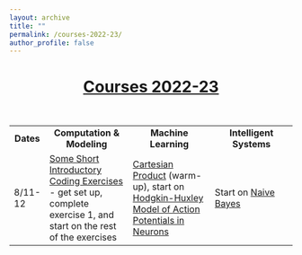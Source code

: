 ```yaml
---
layout: archive
title: ""
permalink: /courses-2022-23/
author_profile: false
---
```


# [<center>Courses 2022-23</center>](#top)

<div style="width:100%; max-width:800px; margin:auto"> 

<br>

<center>
<table style="width:100%">
<tr>
    <td width="10%"><center><b>Dates</b></center></td>
    <td width="30%"><center><b>Computation & Modeling</b></center></td>
    <td width="30%"><center><b>Machine Learning</b></center></td>
    <td width="30%"><center><b>Intelligent Systems</b></center></td>
</tr>
<tr>
    <td width="10%">8/11-12</td>
    <td width="30%">
        <a class="body" href="https://justinmath.com/some-short-introductory-coding-exercises" target="_blank">Some Short Introductory Coding Exercises</a> - get set up, complete exercise 1, and start on the rest of the exercises
    </td>
    <td width="30%">
        <a class="body" href="https://www.overleaf.com/read/ngtwymgrzzyd" target="_blank">Cartesian Product</a> (warm-up), start on <a class="body" href="https://justinmath.com/hodgkin-huxley-model-of-action-potentials-in-neurons" target="_blank">Hodgkin-Huxley Model of Action Potentials in Neurons</a>
     </td>
    <td width="30%">
        Start on <a class="body" href="https://justinmath.com/naive-bayes" target="_blank">Naive Bayes</a>
     </td>
</tr>
</table>
</center>
    
    
</div>
